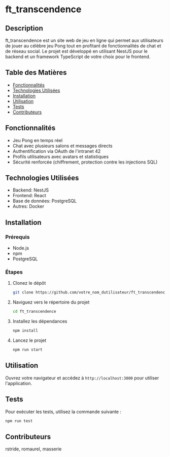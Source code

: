 # ft_transcendence

## Description

ft_transcendence est un site web de jeu en ligne qui permet aux utilisateurs de jouer au célèbre jeu Pong tout en profitant de fonctionnalités de chat et de réseau social. Le projet est développé en utilisant NestJS pour le backend et un framework TypeScript de votre choix pour le frontend.

## Table des Matières

- [Fonctionnalités](#fonctionnalités)
- [Technologies Utilisées](#technologies-utilisées)
- [Installation](#installation)
- [Utilisation](#utilisation)
- [Tests](#tests)
- [Contributeurs](#contributeurs)

## Fonctionnalités

- Jeu Pong en temps réel
- Chat avec plusieurs salons et messages directs
- Authentification via OAuth de l'intranet 42
- Profils utilisateurs avec avatars et statistiques
- Sécurité renforcée (chiffrement, protection contre les injections SQL)

## Technologies Utilisées

- Backend: NestJS
- Frontend: React
- Base de données: PostgreSQL
- Autres: Docker

## Installation

### Prérequis

- Node.js
- npm
- PostgreSQL

### Étapes

1. Clonez le dépôt
    ```bash
    git clone https://github.com/votre_nom_dutilisateur/ft_transcendence.git
    ```
2. Naviguez vers le répertoire du projet
    ```bash
    cd ft_transcendence
    ```
3. Installez les dépendances
    ```bash
    npm install
    ```
4. Lancez le projet
    ```bash
    npm run start
    ```

## Utilisation

Ouvrez votre navigateur et accédez à `http://localhost:3000` pour utiliser l'application.

## Tests

Pour exécuter les tests, utilisez la commande suivante :

```bash
npm run test
```

## Contributeurs

rstride, romaurel, masserie


